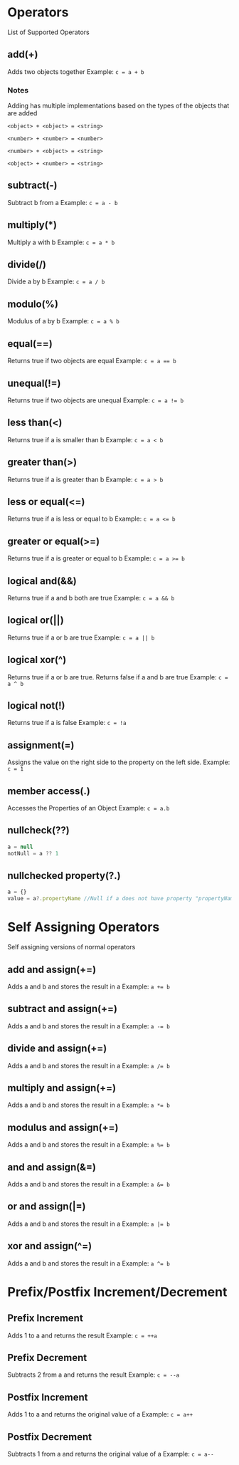 # Operators
List of Supported Operators

## add(+)

Adds two objects together
Example: `c = a + b`

### Notes
Adding has multiple implementations based on the types of the objects that are added

`<object> + <object> = <string>`

`<number> + <number> = <number>`

`<number> + <object> = <string>`

`<object> + <number> = <string>`

## subtract(-)
Subtract b from a
Example: `c = a - b`

## multiply(\*)
Multiply a with b
Example: `c = a * b`
## divide(/)
Divide a by b
Example: `c = a / b`
## modulo(%)
Modulus of a by b
Example: `c = a % b`

## equal(==)
Returns true if two objects are equal
Example: `c = a == b`
## unequal(!=)
Returns true if two objects are unequal
Example: `c = a != b`
## less than(<)
Returns true if a is smaller than b
Example: `c = a < b`
## greater than(>)
Returns true if a is greater than b
Example: `c = a > b`
## less or equal(<=)
Returns true if a is less or equal to b
Example: `c = a <= b`
## greater or equal(>=)
Returns true if a is greater or equal to b
Example: `c = a >= b`

## logical and(&&)
Returns true if a and b both are true
Example: `c = a && b`
## logical or(||)
Returns true if a or b are true
Example: `c = a || b`
## logical xor(^)
Returns true if a or b are true.
Returns false if a and b are true
Example: `c = a ^ b`
## logical not(!)
Returns true if a is false
Example: `c = !a`

## assignment(=)
Assigns the value on the right side to the property on the left side.
Example: `c = 1`

## member access(.)
Accesses the Properties of an Object
Example: `c = a.b`

## nullcheck(??)
```js
a = null
notNull = a ?? 1
```

## nullchecked property(?.)
```js
a = {}
value = a?.propertyName //Null if a does not have property "propertyName". Otherwise its the value of "a.propertyName"
```

# Self Assigning Operators
Self assigning versions of normal operators

## add and assign(+=)
Adds a and b and stores the result in a
Example: `a += b`
## subtract and assign(+=)
Adds a and b and stores the result in a
Example: `a -= b`
## divide and assign(+=)
Adds a and b and stores the result in a
Example: `a /= b`
## multiply and assign(+=)
Adds a and b and stores the result in a
Example: `a *= b`
## modulus and assign(+=)
Adds a and b and stores the result in a
Example: `a %= b`
## and and assign(&=)
Adds a and b and stores the result in a
Example: `a &= b`
## or and assign(|=)
Adds a and b and stores the result in a
Example: `a |= b`
## xor and assign(^=)
Adds a and b and stores the result in a
Example: `a ^= b`

# Prefix/Postfix Increment/Decrement

## Prefix Increment
Adds 1 to a and returns the result
Example: `c = ++a`

## Prefix Decrement
Subtracts 2 from a and returns the result
Example: `c = --a`

## Postfix Increment
Adds 1 to a and returns the original value of a
Example: `c = a++`

## Postfix Decrement
Subtracts 1 from a and returns the original value of a
Example: `c = a--`